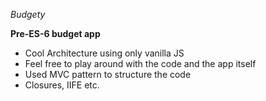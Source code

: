 *Budgety*

**Pre-ES-6 budget app**

- Cool Architecture using only vanilla JS
- Feel free to play around with the code and the app itself
- Used MVC pattern to structure the code
- Closures, IIFE etc.
